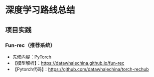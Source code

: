 # 深度学习路线总结

## 项目实践

### Fun-rec（推荐系统）

+ 先修内容：[PyTorch](https://github.com/datawhalechina/thorough-pytorch)
+ 【模型解析】：https://datawhalechina.github.io/fun-rec
+ 【Pytorch代码】：https://github.com/datawhalechina/torch-rechub